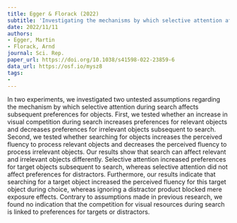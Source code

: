 ```yaml
---
title: Egger & Florack (2022)
subtitle: 'Investigating the mechanisms by which selective attention affects subsequent preferences and choice'
date: 2022/11/11
authors:
- Egger, Martin
- Florack, Arnd
journal: Sci. Rep.
paper_url: https://doi.org/10.1038/s41598-022-23859-6
data_url: https://osf.io/mysz8
tags:
- 
---
```


In two experiments, we investigated two untested assumptions regarding the mechanism by which selective attention during search affects subsequent preferences for objects. First, we tested whether an increase in visual competition during search increases preferences for relevant objects and decreases preferences for irrelevant objects subsequent to search. Second, we tested whether searching for objects increases the perceived fluency to process relevant objects and decreases the perceived fluency to process irrelevant objects. Our results show that search can affect relevant and irrelevant objects differently. Selective attention increased preferences for target objects subsequent to search, whereas selective attention did not affect preferences for distractors. Furthermore, our results indicate that searching for a target object increased the perceived fluency for this target object during choice, whereas ignoring a distractor product blocked mere exposure effects. Contrary to assumptions made in previous research, we found no indication that the competition for visual resources during search is linked to preferences for targets or distractors.
